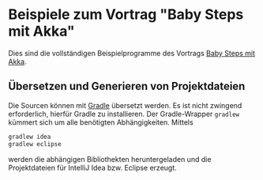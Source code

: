 Beispiele zum Vortrag "Baby Steps mit Akka"
===========================================

Dies sind die vollständigen Beispielprogramme des Vortrags
[Baby Steps mit Akka](http://www.java-forum-stuttgart.de/abstracts.html#A7).


Übersetzen und Generieren von Projektdateien
--------------------------------------------

Die Sourcen können mit [Gradle](http://gradle.org/) übersetzt werden. Es
ist nicht zwingend erforderlich, hierfür Gradle zu installieren. Der
Gradle-Wrapper `gradlew` kümmert sich um alle benötigten Abhängigkeiten.
Mittels

```bash
gradlew idea
gradlew eclipse
```

werden die abhängigen Bibliothekten heruntergeladen
und die Projektdateien für IntelliJ Idea bzw. Eclipse erzeugt.

